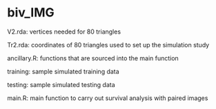 # biv_IMG

V2.rda: vertices needed for 80 triangles

Tr2.rda: coordinates of 80 triangles used to set up the simulation study

ancillary.R: functions that are sourced into the main function

training: sample simulated training data

testing: sample simulated testing data

main.R: main function to carry out survival analysis with paired images

